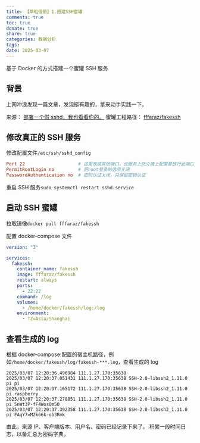 ```yaml
---
title: 【草船借箭】1.搭建SSH蜜罐
comments: true
toc: true
donate: true
share: true
categories: 数据分析
tags:
date: 2025-03-07
---
```


基于 Docker 的方式搭建一个蜜罐 SSH 服务

<!-- more -->

## 背景

上网冲浪发现一篇文章，发现挺有趣的，拿来动手实践一下。

来源： [部署一个假 sshd，我也看看你的。](https://zhuanlan.zhihu.com/p/659197095)
蜜罐工程路径： [fffaraz/fakessh](https://github.com/fffaraz/fakessh)

## 修改真正的 SSH 服务

修改配置文件`/etc/ssh/sshd_config`

```conf
Port 22                    # 这里改成其他端口，云服务上防火墙上配置要放行此端口
PermitRootLogin no         # 把root登录的选项关闭
PasswordAuthentication no  # 密码认证关闭，只保留密钥认证
```

重启 SSH 服务`sudo systemctl restart sshd.service`

## 启动 SSH 蜜罐

拉取镜像`docker pull fffaraz/fakessh`

配置 docker-compose 文件

```yaml
version: "3"

services:
  fakessh:
    container_name: fakessh
    image: fffaraz/fakessh
    restart: always
    ports:
      - 22:22
    command: /log
    volumes:
      - /home/docker/fakessh/log:/log
    environment:
      - TZ=Asia/Shanghai
```

## 查看生成的 log

根据 docker-compose 配置的宿主机路径，例如`/home/docker/fakessh/log/fakessh-***.log`，查看生成的 log

```log
2025/03/07 12:20:36.496984 111.1.27.170:35638
2025/03/07 12:20:37.051431 111.1.27.170:35638 SSH-2.0-libssh2_1.11.0 pi pi
2025/03/07 12:20:37.165172 111.1.27.170:35638 SSH-2.0-libssh2_1.11.0 pi raspberry
2025/03/07 12:20:37.278851 111.1.27.170:35638 SSH-2.0-libssh2_1.11.0 pi 5nWt3P-fF4WosQm5O
2025/03/07 12:20:37.392358 111.1.27.170:35638 SSH-2.0-libssh2_1.11.0 pi FAqY7=MZk66k-ob3Rmk
```

由此，来源 IP、客户端版本、用户名、密码已经记录下来了。
积累一段时间日志，以备汇总为密码字典。
